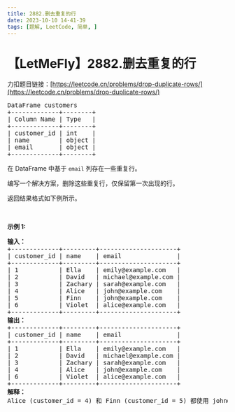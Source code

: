 ```yaml
---
title: 2882.删去重复的行
date: 2023-10-10 14-41-39
tags: [题解, LeetCode, 简单, ]
---
```


# 【LetMeFly】2882.删去重复的行

力扣题目链接：[https://leetcode.cn/problems/drop-duplicate-rows/](https://leetcode.cn/problems/drop-duplicate-rows/)

<pre>
DataFrame customers
+-------------+--------+
| Column Name | Type   |
+-------------+--------+
| customer_id | int    |
| name        | object |
| email       | object |
+-------------+--------+
</pre>

<p>在 DataFrame 中基于&nbsp;<code>email</code>&nbsp;列存在一些重复行。</p>

<p>编写一个解决方案，删除这些重复行，仅保留第一次出现的行。</p>

<p>返回结果格式如下例所示。</p>

<p>&nbsp;</p>

<p><strong>示例 1:</strong></p>

<pre>
<b>输入：</b>
+-------------+---------+---------------------+
| customer_id | name    | email               |
+-------------+---------+---------------------+
| 1           | Ella    | emily@example.com   |
| 2           | David   | michael@example.com |
| 3           | Zachary | sarah@example.com   |
| 4           | Alice   | john@example.com    |
| 5           | Finn    | john@example.com    |
| 6           | Violet  | alice@example.com   |
+-------------+---------+---------------------+
<b>输出：</b>
+-------------+---------+---------------------+
| customer_id | name    | email               |
+-------------+---------+---------------------+
| 1           | Ella    | emily@example.com   |
| 2           | David   | michael@example.com |
| 3           | Zachary | sarah@example.com   |
| 4           | Alice   | john@example.com    |
| 6           | Violet  | alice@example.com   |
+-------------+---------+---------------------+
<b>解释：</b>
Alice (customer_id = 4) 和 Finn (customer_id = 5) 都使用 john@example.com，因此只保留该邮箱地址的第一次出现。
</pre>


    